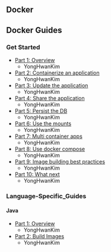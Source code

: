 ## Docker

## Docker Guides

### Get Started

- [Part 1: Overview](https://github.com/yeonise/daily-code-snippets/blob/main/Docker/Guides/GetStarted/1-Overview.md)
    - YongHwanKim
- [Part 2: Containerize an application](https://github.com/yeonise/daily-code-snippets/blob/main/Docker/Guides/GetStarted/2-Containerize-an-application.md)
    - YongHwanKim
- [Part 3: Update the application](https://github.com/yeonise/daily-code-snippets/blob/main/Docker/Guides/GetStarted/3-Update-the-application.md)
    - YongHwanKim
- [Part 4: Share the application](https://github.com/yeonise/daily-code-snippets/blob/main/Docker/Guides/GetStarted/4-Share-the-application.md)
    - YongHwanKim
- [Part 5: Persist the DB](https://github.com/yeonise/daily-code-snippets/blob/main/Docker/Guides/GetStarted/5-Persist-the-DB.md)
    - YongHwanKim
- [Part 6: Use the mounts](https://github.com/yeonise/daily-code-snippets/blob/main/Docker/Guides/GetStarted/6-Use-the-mounts.md)
    - YongHwanKim
- [Part 7: Multi container apps](https://github.com/yeonise/daily-code-snippets/blob/main/Docker/Guides/GetStarted/7-Multi-container-apps.md)
    - YongHwanKim
- [Part 8: Use docker compose](https://github.com/yeonise/daily-code-snippets/blob/main/Docker/Guides/GetStarted/8-Use-docker-compose.md)
    - YongHwanKim
- [Part 9: Image building best practices](https://github.com/yeonise/daily-code-snippets/blob/main/Docker/Guides/GetStarted/9-image-building-best-practices.md)
    - YongHwanKim
- [Part 10: What next](https://github.com/yeonise/daily-code-snippets/blob/main/Docker/Guides/GetStarted/9-image-building-best-practices.md)
    - YongHwanKim

### Language-Specific_Guides

#### Java

- [Part 1: Overview](https://github.com/yeonise/daily-code-snippets/blob/main/Docker/Guides/Language_Specific_Guides/Java/1-Overview.md)
    - YongHwanKim
- [Part 2: Build Images](https://github.com/yeonise/daily-code-snippets/blob/main/Docker/Guides/Language_Specific_Guides/Java/2-Build-Images.md)
    - YongHwanKim
